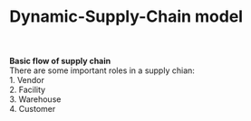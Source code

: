 # Dynamic-Supply-Chain model
</br>
</br>
<b>Basic flow of supply chain</b>
</br>
There are some important roles in a supply chian:
</br>
1. Vendor
</br>
2. Facility
</br>
3. Warehouse
</br>
4. Customer
